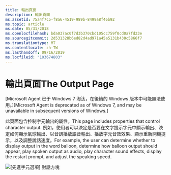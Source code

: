 ```yaml
---
title: 輸出頁面
description: 輸出頁面
ms.assetid: 75a4f7c5-f8a6-4519-989b-8499a8f46b92
ms.topic: article
ms.date: 05/31/2018
ms.openlocfilehash: bda037ac0f7d3b370cbd105cc759f0cd0a7fd23e
ms.sourcegitcommit: 2d531328b6ed82d4ad971a45a5131b430c5866f7
ms.translationtype: MT
ms.contentlocale: zh-TW
ms.lasthandoff: 09/16/2019
ms.locfileid: "103674803"
---
```

# <a name="the-output-page"></a><span data-ttu-id="28b35-103">輸出頁面</span><span class="sxs-lookup"><span data-stu-id="28b35-103">The Output Page</span></span>

<span data-ttu-id="28b35-104">\[Microsoft Agent 已于 Windows 7 淘汰，在後續的 Windows 版本中可能無法使用。\]</span><span class="sxs-lookup"><span data-stu-id="28b35-104">\[Microsoft Agent is deprecated as of Windows 7, and may be unavailable in subsequent versions of Windows.\]</span></span>

<span data-ttu-id="28b35-105">此頁面包含控制字元輸出的屬性。</span><span class="sxs-lookup"><span data-stu-id="28b35-105">This page includes properties that control character output.</span></span> <span data-ttu-id="28b35-106">例如，使用者可以決定是否要在文字提示字元中顯示輸出、決定如何顯示氣球輸出、以音訊播放語音輸出、播放字元音效效果、顯示重新開機提示，以及調整說話速度。</span><span class="sxs-lookup"><span data-stu-id="28b35-106">For example, the user can determine whether to display output in the word balloon, determine how balloon output should appear, play spoken output as audio, play character sound effects, display the restart prompt, and adjust the speaking speed.</span></span>

![[先進字元選項] 對話方塊](images/f5outpp.gif)

 

 




